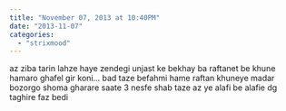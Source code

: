 ```yaml
---
title: "November 07, 2013 at 10:40PM"
date: "2013-11-07"
categories: 
  - "strixmood"
---
```


az ziba tarin lahze haye zendegi unjast ke bekhay ba raftanet be khune hamaro ghafel gir koni... bad taze befahmi hame raftan khuneye madar bozorgo shoma gharare saate 3 nesfe shab taze az ye alafi be alafie dg taghire faz bedi
